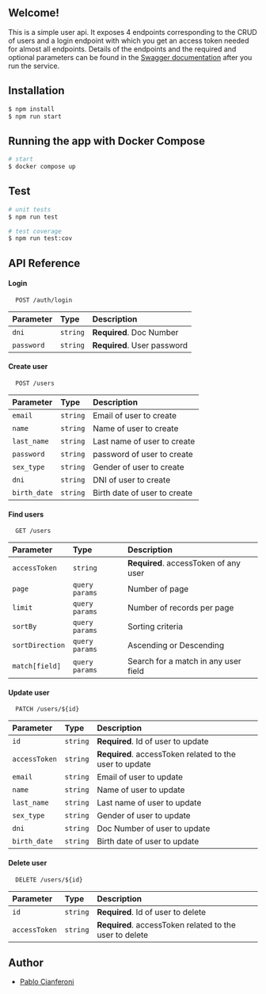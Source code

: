 
## Welcome!

This is a simple user api. It exposes 4 endpoints corresponding to the CRUD of users and a login endpoint with which you get an access token needed for almost all endpoints. Details of the endpoints and the required and optional parameters can be found in the [Swagger documentation](http://localhost:3000/api) after you run the service.

## Installation

```bash
$ npm install
$ npm run start
```

## Running the app with Docker Compose

```bash
# start
$ docker compose up
```

## Test

```bash
# unit tests
$ npm run test

# test coverage
$ npm run test:cov
```


## API Reference

#### Login

```http
  POST /auth/login
```

| Parameter | Type     | Description                |
| :-------- | :------- | :------------------------- |
| `dni` | `string` | **Required**. Doc Number |
| `password` | `string` | **Required**. User password |


#### Create user

```http
  POST /users
```

| Parameter | Type     | Description                       |
| :-------- | :------- | :-------------------------------- |
| `email`      | `string` | Email of user to create |
| `name`      | `string` | Name of user to create|
| `last_name`      | `string` | Last name of user to create |
| `password`      | `string` | password of user to create |
| `sex_type`      | `string` | Gender of user to create |
| `dni`      | `string` | DNI of user to create |
| `birth_date`      | `string` | Birth date of user to create |


#### Find users

```http
  GET /users
```

| Parameter | Type     | Description                       |
| :-------- | :------- | :-------------------------------- |
| `accessToken`      | `string` | **Required**. accessToken of any user |
| `page`      | `query params` |  Number of page |
| `limit`      | `query params` |  Number of records per page |
| `sortBy`      | `query params` |  Sorting criteria |
| `sortDirection`      | `query params` |  Ascending or Descending |
| `match[field]`      | `query params` |  Search for a match in any user field  |


#### Update user

```http
  PATCH /users/${id}
```

| Parameter | Type     | Description                       |
| :-------- | :------- | :-------------------------------- |
| `id`      | `string` | **Required**. Id of user to update |
| `accessToken`      | `string` | **Required**. accessToken related to the user to update |
| `email`      | `string` | Email of user to update |
| `name`      | `string` | Name of user to update|
| `last_name`      | `string` | Last name of user to update |
| `sex_type`      | `string` | Gender of user to update |
| `dni`      | `string` | Doc Number of user to update |
| `birth_date`      | `string` | Birth date of user to update |



#### Delete user

```http
  DELETE /users/${id}
```

| Parameter | Type     | Description                       |
| :-------- | :------- | :-------------------------------- |
| `id`      | `string` | **Required**. Id of user to delete |
| `accessToken`      | `string` | **Required**. accessToken related to the user to delete |








## Author

- [Pablo Cianferoni](https://www.linkedin.com/in/pablo-facundo-cianferoni-boull%C3%B3n-a9a18299/)

